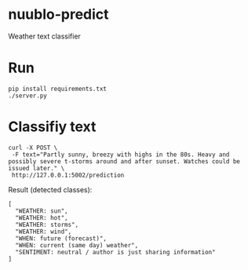 # nuublo-predict

Weather text classifier

# Run

```
pip install requirements.txt
./server.py
```

# Classifiy text

```
curl -X POST \
 -F text="Partly sunny, breezy with highs in the 80s. Heavy and possibly severe t-storms around and after sunset. Watches could be issued later." \
 http://127.0.0.1:5002/prediction
```

Result (detected classes):
``` 
[
  "WEATHER: sun", 
  "WEATHER: hot", 
  "WEATHER: storms", 
  "WEATHER: wind", 
  "WHEN: future (forecast)", 
  "WHEN: current (same day) weather", 
  "SENTIMENT: neutral / author is just sharing information"
]
```
